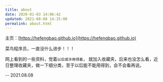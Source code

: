 ```yaml
---
title: about
date: 2020-01-03 14:06:42
updated: 2021-08-08 14:15:00
permalink: about.html
---
```


主页：[https://hefengbao.github.io](https://hefengbao.github.io)

菜鸟程序员，一直没什么进步！！！

网上看到的一些资料，觉着`以后或许用得着`， 就加入收藏夹，后来也没怎么看，近日整理收藏夹，做一下细分类，至于以后能不能用得到，会不会看再说。

 -- 2021.08.08

